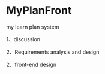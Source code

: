 # MyPlanFront
my learn plan system

1、discussion

2、Requirements analysis and design

2、front-end design
